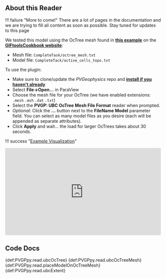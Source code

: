 ## About this Reader
!!! failure "More to come!"
    There are a lot of pages in the documentation and we are trying to fill all content as soon as possible. Stay tuned for updates to this page

<!--- TODO --->

We tested this model using the OcTree mesh found in [**this example**](http://giftoolscookbook.readthedocs.io/en/latest/content/AtoZ/DCIP/index.html) on the [**GIFtoolsCookbook website**](http://giftoolscookbook.readthedocs.io/en/latest/index.html):

- Mesh file: `CompleteTask/octree_mesh.txt`
- Model file: `CompleteTack/active_cells_topo.txt`

To use the plugin:

- Make sure to clone/update the *PVGeophysics* repo and [**install if you haven't already**](http://pvgp.io/Getting-Started/#install-paraviewgeophysics)
- Select **File->Open...** in ParaView
- Choose the mesh file for your OcTree (we have enabled extensions: `.mesh` `.msh` `.dat` `.txt`)
- Select the **PVGP: UBC OcTree Mesh File Format** reader when prompted.
- *Optional:* Click the **...** button next to the **FileName Model** parameter field. You can select as many model files as you desire (each will be appended as separate attributes).
- Click **Apply** and wait... the load for larger OcTrees takes about 30 seconds.

!!! success "[Example Visualization](http://gpvis.org/?fileURL=https://dl.dropbox.com/s/qybpnsn11lghnq9/OcTree.vtkjs?dl=0)"
    <div style="position: relative; padding-bottom: 56.25%; height: 0; overflow: hidden; max-width: 100%; height: auto;">
            <iframe src="http://gpvis.org/?fileURL=https://dl.dropbox.com/s/qybpnsn11lghnq9/OcTree.vtkjs?dl=0" frameborder="0" allowfullscreen style="position: absolute; top: 0; left: 0; width: 100%; height: 100%;"></iframe>
    </div>



## Code Docs

{def:PVGPpy.read.ubcOcTree}
{def:PVGPpy.read.ubcOcTreeMesh}
{def:PVGPpy.read.placeModelOnOcTreeMesh}
{def:PVGPpy.read.ubcExtent}
